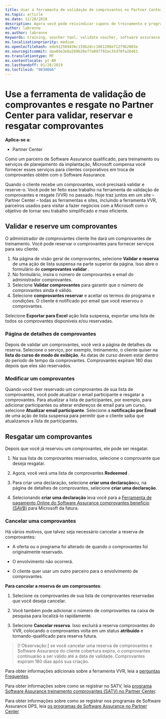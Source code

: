 ```yaml
---
title: Usar a ferramenta de validação de comprovantes no Partner Center para cupons de treinamento e outros | Partner Center
ms.topic: article
ms.date: 12/20/2018
description: Agora você pode reivindicar cupons de treinamento e programas de garantia de software no Partner Center
author: labrenne
ms.author: labrenne
Keywords: training, voucher tool, validate voucher, software assurance claims, DPS, SATV
ms.localizationpriority: medium
ms.openlocfilehash: ede912569436c159b2dcc1661298e712f9b2065e
ms.sourcegitcommit: daa8de3e6a269b28e77e097792ac35d70fa26461
ms.translationtype: MT
ms.contentlocale: pt-BR
ms.lasthandoff: 01/26/2019
ms.locfileid: "9030066"
---
```

# <a name="use-the-voucher-validation-and-redemption-tool-in-partner-center-to-validate-reserve-and-redeem-vouchers"></a>Use a ferramenta de validação de comprovantes e resgate no Partner Center para validar, reservar e resgatar comprovantes 

**Aplica-se a:**

- Partner Center

Como um parceiro de Software Assurance qualificado, para treinamento ou serviços de planejamento da implantação, Microsoft compensa você fornecer esses serviços para clientes corporativos em troca de comprovantes obtêm com o Software Assurance.

Quando o cliente recebe um comprovantes, você precisará validar e reserve-o. Você pode ter feito esse trabalho na ferramenta de validação de comprovantes e resgate (VVR) no passado. Hoje traz juntos em um site – Partner Center – todas as ferramentas e sites, incluindo a ferramenta VVR, parceiros usados para visitar a fazer negócios com a Microsoft com o objetivo de tornar seu trabalho simplificado e mais eficiente.

## <a name="validate-and-reserve-a-voucher"></a>Validar e reserve um comprovantes

O administrador de comprovantes cliente lhe dará um comprovantes de treinamento. Você pode reservar o comprovantes para fornecer serviços para seu cliente.

1. Na página de visão geral de comprovantes, selecione **Validar e reserva** de uma ação de lista suspensa na parte superior da página. Isso abre o formulário de **comprovantes validar** .
2. No formulário, insira o número de comprovantes e email do administrador comprovantes.
3. Selecione **Validar comprovantes** para garantir que o número de comprovantes ainda é válido.
4. Selecione **comprovantes reservar** e aceitar os termos do programa e condições. O cliente é notificado por email que você reservou o comprovantes.

Selecione **Exportar para Excel** ação lista suspensa, exportar uma lista de todos os comprovantes disponíveis e/ou reservadas.

### <a name="voucher-details-page"></a>Página de detalhes de comprovantes

Depois de validar um comprovantes, você verá a página de detalhes da reserva. Selecione o serviço, por exemplo, treinamento, o cliente quiser na **lista do curso de modo de exibição**.
As datas de curso devem estar dentro do período de tempo da comprovantes. Comprovantes expiram 180 dias depois que eles são reservados.

### <a name="modify-a-voucher"></a>Modificar um comprovantes

Quando você tiver reservado um comprovantes de sua lista de comprovantes, você pode atualizar o email participante e resgatar a comprovantes. Para atualizar a lista de participantes, por exemplo, para adicionar participantes ou alterar endereços de email para um curso, selecione **Atualizar email participante**. Selecione a **notificação por Email** de uma ação de lista suspensa para permitir que o cliente saiba que atualizamos a lista de participantes.

## <a name="redeem-a-voucher"></a>Resgatar um comprovantes

Depois que você já reservou um comprovantes, ele pode ser resgatar. 

1. Na sua lista de comprovantes reservados, selecione o comprovante que deseja resgatar. 
2. Agora, você verá uma lista de comprovantes **Redeemed** .

4. Para criar uma declaração, selecione **criar uma declaração**ou, na página de detalhes de comprovantes, selecione **criar uma declaração**.

5. Selecionando **criar uma declaração** leva você para a [Ferramenta de pagamento Online do Software Assurance comprovantes benefício (SAVB)](https://planningservices.partners.extranet.microsoft.com/en/Pages/getpaid.aspx) para Microsoft da fatura.


### <a name="cancel-a-voucher"></a>Cancelar uma comprovantes

Há vários motivos, que talvez seja necessário cancelar a reserva de comprovantes:

- A oferta ou o programa foi alterado de quando o comprovantes foi originalmente reservado.

- O envolvimento não ocorrerá.

- O cliente quer usar um outro parceiro para o envolvimento de comprovantes.

**Para cancelar a reserva de um comprovantes**:

1. Selecione os comprovantes de sua lista de comprovantes reservadas que você deseja cancelar.

2. Você também pode adicionar o número de comprovantes na caixa de pesquisa para localizá-lo rapidamente. 

3. Selecione **Cancelar reserva**. Isso excluirá a reserva comprovantes do VVR, colocando o comprovantes volta em um status **atribuído** e tornando-qualificado para reserva futura.

>[! Observação:] se você cancelar uma reserva de comprovantes e Software Assurance do cliente cobertura expira, o comprovantes continuarão a ser válido até a data de validade. Comprovantes expiram 180 dias após sua criação.

Para obter informações adicionais sobre a ferramenta VVR, leia a [perguntas Frequentes](vvr-faq.md).

Para obter informações sobre como se registrar no SATV, leia [programa Software Assurance treinamento comprovantes (SATV) no Partner Center](software-assurance-satv.md).

Para obter informações sobre como se registrar nos programas de Software Assurance DPS, leia [os programas de Software Assurance no Partner Center](software-assurance-dps.md)

